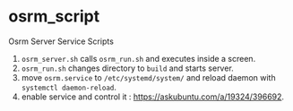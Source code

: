 # osrm_script
Osrm Server Service Scripts

1. ``osrm_server.sh`` calls ``osrm_run.sh`` and executes inside a screen.
1. ``osrm_run.sh`` changes directory to ``build`` and starts server.
1. move ``osrm.service`` to ``/etc/systemd/system/`` and reload daemon with ``systemctl daemon-reload``.
1. enable service and control it : https://askubuntu.com/a/19324/396692.
